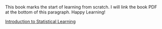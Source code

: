 
This book marks the start of learning from scratch. I will link the book PDF at the bottom of this paragraph. Happy Learning!

[Introduction to Statistical Learning](file:///C:/Users/PS144/Downloads/ISLP_website.pdf)



